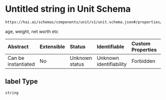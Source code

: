 # Untitled string in Unit Schema

```txt
https://hai.ai/schemas/components/unit/v1/unit.schema.json#/properties/label
```

age, weight, net worth etc

| Abstract            | Extensible | Status         | Identifiable            | Custom Properties | Additional Properties | Access Restrictions | Defined In                                                                                                              |
| :------------------ | :--------- | :------------- | :---------------------- | :---------------- | :-------------------- | :------------------ | :---------------------------------------------------------------------------------------------------------------------- |
| Can be instantiated | No         | Unknown status | Unknown identifiability | Forbidden         | Allowed               | none                | [unit.schema.json\*](../../https:/hai.ai/schemas/=./schemas/components/unit/v1/unit.schema.json "open original schema") |

## label Type

`string`
